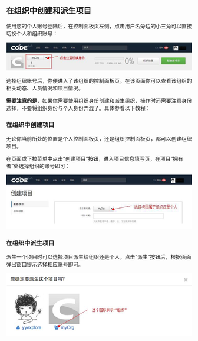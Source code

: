 ## 在组织中创建和派生项目

使用您的个人账号登陆后，在控制面板页左侧，点击用户名旁边的小三角可以直接切换个人和组织账号：

![](images/FAQ_7_3_1.jpg)

选择组织账号后，你便进入了该组织的控制面板页。在该页面你可以查看该组织的相关动态、人员情况和项目情况。

**需要注意的是**，如果你需要使用组织身份创建和派生组织，操作时还需要注意身份选择，不要将组织身份与个人身份弄混了。具体参看以下教程：
 
### 在组织中创建项目

无论你当前所处的位置是个人控制面板页，还是组织控制面板页，都可以创建组织项目。

在页面或下拉菜单中点击“创建项目”按钮，进入项目信息填写页，在项目“拥有者”处选择组织的账号即可：

![](images/FAQ_7_3_2.jpg)
 
### 在组织中派生项目

派生一个项目时可以选择项目派生给组织还是个人。点击“派生”按钮后，根据页面弹出窗口提示选择相应账号即可。

![](images/FAQ_7_3_3.jpg)